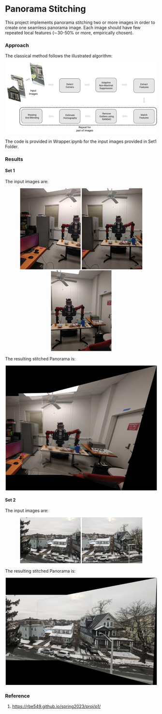 ﻿# Panorama Stitching

This project implements panorama stitching two or more images in order to create one seamless panorama image. Each image should have few repeated local features (∼30-50% or more, empirically chosen).

### Approach

The classical method follows the illustrated algorithm:

<p align="center">
  <img src="Assets\panoalgo.png" alt="euroc_mh_01_easy" width="500"/>
</p>

The code is provided in Wrapper.ipynb for the input images provided in Set1 Folder.

### Results
#### Set 1
The input images are:

<p align="center">
  <img src="InputData\Set2\1.jpg" alt="1" width="200"/>
  <img src="InputData\Set2\2.jpg" alt="2" width="200"/>
  <img src="InputData\Set2\3.jpg" alt="3" width="200"/>
</p>

The resulting stitched Panorama is:
<p align="center">
  <img src="OutputResults\Output1.png" alt="euroc_mh_01_easy" width="500"/>
</p>

#### Set 2
The input images are:

<p align="center">
  <img src="InputData\CustomSet\custom1.jpg" alt="1" width="200"/>
  <img src="InputData\CustomSet\custom2.jpg" alt="2" width="200"/>
</p>

The resulting stitched Panorama is:
<p align="center">
  <img src="OutputResults\Output2.png" alt="euroc_mh_01_easy" width="500"/>
</p>


### Reference
1. https://rbe549.github.io/spring2023/proj/p1/
